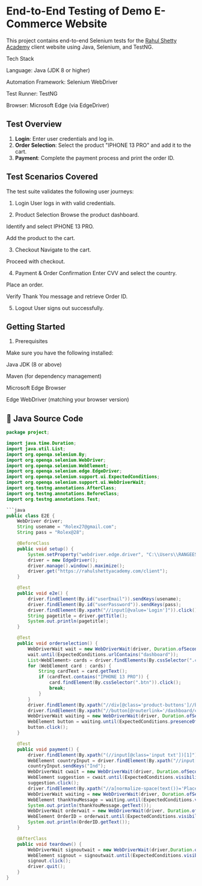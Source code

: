 
# End-to-End Testing of Demo E-Commerce Website

This project contains end-to-end Selenium tests for the [Rahul Shetty Academy](https://rahulshettyacademy.com/client) client website using Java, Selenium, and TestNG.

Tech Stack

Language: Java (JDK 8 or higher)

Automation Framework: Selenium WebDriver

Test Runner: TestNG

Browser: Microsoft Edge (via EdgeDriver)

## Test Overview

1. **Login**: Enter user credentials and log in.  
2. **Order Selection**: Select the product "IPHONE 13 PRO" and add it to the cart.  
3. **Payment**: Complete the payment process and print the order ID.  



## Test Scenarios Covered
The test suite validates the following user journeys:
1.	Login
User logs in with valid credentials.

2.	Product Selection
Browse the product dashboard.

Identify and select IPHONE 13 PRO.

Add the product to the cart.

3.	Checkout
Navigate to the cart.

Proceed with checkout.

4.	Payment & Order Confirmation
Enter CVV and select the country.

Place an order.

Verify Thank You message and retrieve Order ID.

5.	Logout
User signs out successfully.






## Getting Started
1. Prerequisites

Make sure you have the following installed:

Java JDK (8 or above)

Maven (for dependency management)

Microsoft Edge Browser

Edge WebDriver (matching your browser version)

## 📂  Java Source Code

```java
package project;

import java.time.Duration;
import java.util.List;
import org.openqa.selenium.By;
import org.openqa.selenium.WebDriver;
import org.openqa.selenium.WebElement;
import org.openqa.selenium.edge.EdgeDriver;
import org.openqa.selenium.support.ui.ExpectedConditions;
import org.openqa.selenium.support.ui.WebDriverWait;
import org.testng.annotations.AfterClass;
import org.testng.annotations.BeforeClass;
import org.testng.annotations.Test;

```java
public class E2E {
    WebDriver driver;
    String usename = "Rolex27@gmail.com";
    String pass = "Rolex@28";

    @BeforeClass
    public void setup() {
        System.setProperty("webdriver.edge.driver", "C:\\Users\\RANGEESH BALAJI\\OneDrive\\Desktop\\Driver.folder\\msedgedriver.exe\\\\");
        driver = new EdgeDriver();
        driver.manage().window().maximize();
        driver.get("https://rahulshettyacademy.com/client");
    }

    @Test
    public void e2e() {
        driver.findElement(By.id("userEmail")).sendKeys(usename);
        driver.findElement(By.id("userPassword")).sendKeys(pass);
        driver.findElement(By.xpath("//input[@value='Login']")).click();
        String pagetitle = driver.getTitle();
        System.out.println(pagetitle);
    }

    @Test
    public void orderselection() {
        WebDriverWait wait = new WebDriverWait(driver, Duration.ofSeconds(10));
        wait.until(ExpectedConditions.urlContains("dashboard"));
        List<WebElement> cards = driver.findElements(By.cssSelector(".card-body"));
        for (WebElement card : cards) {
            String cardText = card.getText();
            if (cardText.contains("IPHONE 13 PRO")) {
                card.findElement(By.cssSelector(".btn")).click();
                break;
            }
        }
        driver.findElement(By.xpath("//div[@class='product-buttons']//button[1]")).click();
        driver.findElement(By.xpath("//button[@routerlink='/dashboard/cart']")).click();
        WebDriverWait waiting = new WebDriverWait(driver, Duration.ofSeconds(10));
        WebElement button = waiting.until(ExpectedConditions.presenceOfElementLocated(By.xpath("(//button[@class='btn btn-primary'])[3]")));
        button.click();
    }

    @Test
    public void payment() {
        driver.findElement(By.xpath("(//input[@class='input txt'])[1]")).sendKeys("001");
        WebElement countryInput = driver.findElement(By.xpath("//input[@placeholder='Select Country']"));
        countryInput.sendKeys("Ind");
        WebDriverWait cwait = new WebDriverWait(driver, Duration.ofSeconds(10));
        WebElement suggestion = cwait.until(ExpectedConditions.visibilityOfElementLocated(By.xpath("//span[normalize-space(text())='India']")));
        suggestion.click();
        driver.findElement(By.xpath("//a[normalize-space(text())='Place Order']")).click();
        WebDriverWait waiting = new WebDriverWait(driver, Duration.ofSeconds(10));
        WebElement thankYouMessage = waiting.until(ExpectedConditions.visibilityOfElementLocated(By.className("hero-primary")));
        System.out.println(thankYouMessage.getText());
        WebDriverWait orderwait = new WebDriverWait(driver, Duration.ofSeconds(10));
        WebElement OrderID = orderwait.until(ExpectedConditions.visibilityOfElementLocated(By.xpath("//label[@class='ng-star-inserted']")));
        System.out.println(OrderID.getText());
    }

    @AfterClass
    public void teardown() {
        WebDriverWait signoutwait = new WebDriverWait(driver,Duration.ofSeconds(10));
        WebElement signout = signoutwait.until(ExpectedConditions.visibilityOfElementLocated(By.xpath("//button[normalize-space(text())='Sign Out']")));
        signout.click();
        driver.quit();
    }
}










